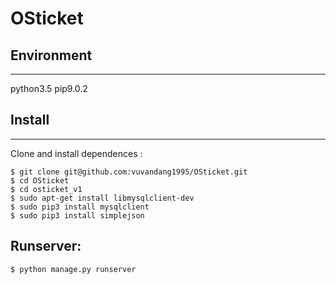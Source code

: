 # OSticket

 
## Environment 
-----------
python3.5
pip9.0.2


## Install
-------

Clone and install dependences :

```
$ git clone git@github.com:vuvandang1995/OSticket.git
$ cd OSticket
$ cd osticket_v1
$ sudo apt-get install libmysqlclient-dev
$ sudo pip3 install mysqlclient
$ sudo pip3 install simplejson
```

## Runserver: 

`$ python manage.py runserver`
